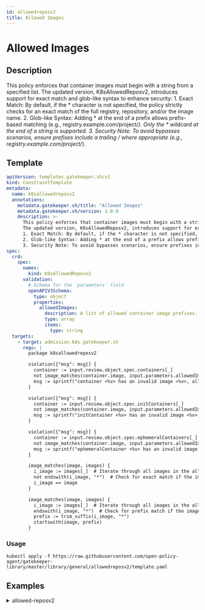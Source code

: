 ```yaml
---
id: allowedreposv2
title: Allowed Images
---
```


# Allowed Images

## Description
This policy enforces that container images must begin with a string from a specified list. The updated version, K8sAllowedReposv2, introduces support for exact match and glob-like syntax to enhance security: 1. Exact Match: By default, if the * character is not specified, the policy strictly checks for an exact match of the full registry, repository, and/or the image name. 2. Glob-like Syntax: Adding * at the end of a prefix allows prefix-based matching (e.g., registry.example.com/project/*). Only the * wildcard at the end of a string is supported. 3. Security Note: To avoid bypasses scenarios, ensure prefixes include a trailing / where appropriate (e.g., registry.example.com/project/*).

## Template
```yaml
apiVersion: templates.gatekeeper.sh/v1
kind: ConstraintTemplate
metadata:
  name: k8sallowedreposv2
  annotations:
    metadata.gatekeeper.sh/title: "Allowed Images"
    metadata.gatekeeper.sh/version: 1.0.0
    description: >-
      This policy enforces that container images must begin with a string from a specified list.
      The updated version, K8sAllowedReposv2, introduces support for exact match and glob-like syntax to enhance security:
      1. Exact Match: By default, if the * character is not specified, the policy strictly checks for an exact match of the full registry, repository, and/or the image name.
      2. Glob-like Syntax: Adding * at the end of a prefix allows prefix-based matching (e.g., registry.example.com/project/*). Only the * wildcard at the end of a string is supported.
      3. Security Note: To avoid bypasses scenarios, ensure prefixes include a trailing / where appropriate (e.g., registry.example.com/project/*).
spec:
  crd:
    spec:
      names:
        kind: K8sAllowedReposv2
      validation:
        # Schema for the `parameters` field
        openAPIV3Schema:
          type: object
          properties:
            allowedImages:
              description: A list of allowed container image prefixes. Supports exact matches and prefixes ending with '*'.
              type: array
              items:
                type: string
  targets:
    - target: admission.k8s.gatekeeper.sh
      rego: |
        package k8sallowedreposv2

        violation[{"msg": msg}] {
          container := input.review.object.spec.containers[_]
          not image_matches(container.image, input.parameters.allowedImages)
          msg := sprintf("container <%v> has an invalid image <%v>, allowed images are %v", [container.name, container.image, input.parameters.allowedImages])
        }

        violation[{"msg": msg}] {
          container := input.review.object.spec.initContainers[_]
          not image_matches(container.image, input.parameters.allowedImages)
          msg := sprintf("initContainer <%v> has an invalid image <%v>, allowed images are %v", [container.name, container.image, input.parameters.allowedImages])
        }

        violation[{"msg": msg}] {
          container := input.review.object.spec.ephemeralContainers[_]
          not image_matches(container.image, input.parameters.allowedImages)
          msg := sprintf("ephemeralContainer <%v> has an invalid image <%v>, allowed images are %v", [container.name, container.image, input.parameters.allowedImages])
        }

        image_matches(image, images) {
          i_image := images[_]  # Iterate through all images in the allowed list
          not endswith(i_image, "*")  # Check for exact match if the image does not end with *
          i_image == image
        }

        image_matches(image, images) {
          i_image := images[_]  # Iterate through all images in the allowed list
          endswith(i_image, "*")  # Check for prefix match if the image ends with *
          prefix := trim_suffix(i_image, "*")
          startswith(image, prefix)
        }

```

### Usage
```shell
kubectl apply -f https://raw.githubusercontent.com/open-policy-agent/gatekeeper-library/master/library/general/allowedreposv2/template.yaml
```
## Examples
<details>
<summary>allowed-reposv2</summary>

<details>
<summary>constraint</summary>

```yaml
apiVersion: constraints.gatekeeper.sh/v1beta1
kind: K8sAllowedReposv2
metadata:
  name: repo-is-openpolicyagent
spec:
  match:
    kinds:
      - apiGroups: [""]
        kinds: ["Pod"]
    namespaces:
      - "default"
  parameters:
    allowedImages:
      - "openpolicyagent/*"
      - "myregistry.azurecr.io/*"
      - "mydockerhub/*"
      - "ubuntu:20.14"
      - "123456789123.dkr.ecr.eu-west-1.amazonaws.com/postgres"

```

Usage

```shell
kubectl apply -f https://raw.githubusercontent.com/open-policy-agent/gatekeeper-library/master/library/general/allowedreposv2/samples/repo-must-be-openpolicyagent/constraint.yaml
```

</details>

<details>
<summary>example-allowed</summary>

```yaml
apiVersion: v1
kind: Pod
metadata:
  name: opa-allowed
spec:
  containers:
    - name: opa
      image: openpolicyagent/opa:0.9.2
      args:
        - "run"
        - "--server"
        - "--addr=localhost:8080"
      resources:
        limits:
          cpu: "100m"
          memory: "30Mi"

```

Usage

```shell
kubectl apply -f https://raw.githubusercontent.com/open-policy-agent/gatekeeper-library/master/library/general/allowedreposv2/samples/repo-must-be-openpolicyagent/example_allowed.yaml
```

</details>
<details>
<summary>example-allowed-images</summary>

```yaml
apiVersion: v1
kind: Pod
metadata:
  name: opa-allowed
spec:
  containers:
    - name: image
      image: ubuntu:20.14
      resources:
        limits:
          cpu: "100m"
          memory: "30Mi"

```

Usage

```shell
kubectl apply -f https://raw.githubusercontent.com/open-policy-agent/gatekeeper-library/master/library/general/allowedreposv2/samples/repo-must-be-openpolicyagent/example_allowed_images.yaml
```

</details>
<details>
<summary>container-disallowed</summary>

```yaml
apiVersion: v1
kind: Pod
metadata:
  name: nginx-disallowed
spec:
  containers:
    - name: nginx
      image: nginx
      resources:
        limits:
          cpu: "100m"
          memory: "30Mi"

```

Usage

```shell
kubectl apply -f https://raw.githubusercontent.com/open-policy-agent/gatekeeper-library/master/library/general/allowedreposv2/samples/repo-must-be-openpolicyagent/example_disallowed_container.yaml
```

</details>
<details>
<summary>initcontainer-disallowed</summary>

```yaml
apiVersion: v1
kind: Pod
metadata:
  name: nginx-disallowed
spec:
  initContainers:
    - name: nginxinit
      image: nginx
      resources:
        limits:
          cpu: "100m"
          memory: "30Mi"
  containers:
    - name: opa
      image: openpolicyagent/opa:0.9.2
      args:
        - "run"
        - "--server"
        - "--addr=localhost:8080"
      resources:
        limits:
          cpu: "100m"
          memory: "30Mi"

```

Usage

```shell
kubectl apply -f https://raw.githubusercontent.com/open-policy-agent/gatekeeper-library/master/library/general/allowedreposv2/samples/repo-must-be-openpolicyagent/example_disallowed_initcontainer.yaml
```

</details>
<details>
<summary>both-disallowed</summary>

```yaml
apiVersion: v1
kind: Pod
metadata:
  name: nginx-disallowed
spec:
  initContainers:
  - name: nginxinit
    image: nginx
    resources:
      limits:
        cpu: "100m"
        memory: "30Mi"
  containers:
    - name: nginx
      image: nginx
      resources:
        limits:
          cpu: "100m"
          memory: "30Mi"

```

Usage

```shell
kubectl apply -f https://raw.githubusercontent.com/open-policy-agent/gatekeeper-library/master/library/general/allowedreposv2/samples/repo-must-be-openpolicyagent/example_disallowed_both.yaml
```

</details>
<details>
<summary>all-disallowed</summary>

```yaml
apiVersion: v1
kind: Pod
metadata:
  name: nginx-disallowed
spec:
  initContainers:
  - name: nginx
    image: nginx
    resources:
      limits:
        cpu: "100m"
        memory: "30Mi"
  containers:
    - name: nginx
      image: nginx
      resources:
        limits:
          cpu: "100m"
          memory: "30Mi"
  ephemeralContainers:
    - name: nginx
      image: nginx
      resources:
        limits:
          cpu: "100m"
          memory: "30Mi"

```

Usage

```shell
kubectl apply -f https://raw.githubusercontent.com/open-policy-agent/gatekeeper-library/master/library/general/allowedreposv2/samples/repo-must-be-openpolicyagent/disallowed_all.yaml
```

</details>
<details>
<summary>disallowed-repository-and-registry</summary>

```yaml
apiVersion: v1
kind: Pod
metadata:
  name: registry-repository-disallowed
spec:
  containers:
    - name: image-1-malicious-registry-disallow
      image: myregistry.azurecr.io.malicious.com/malicious-image
      resources:
        limits:
          cpu: "100m"
          memory: "30Mi"
    - name: image-2-registry-allow
      image: myregistry.azurecr.io/nginx
      resources:
        limits:
          cpu: "200m"
          memory: "50Mi"
    - name: image-3-malicious-image-with-registry-disallow
      image: mydockerhubmalicious/python
      resources:
        limits:
          cpu: "50m"
          memory: "10Mi"
    - name: image-4-image-with-registry-allow
      image: mydockerhub/python
      resources:
        limits:
          cpu: "50m"
          memory: "10Mi"

```

Usage

```shell
kubectl apply -f https://raw.githubusercontent.com/open-policy-agent/gatekeeper-library/master/library/general/allowedreposv2/samples/repo-must-be-openpolicyagent/example_disallowed_registry_and_repository.yaml
```

</details>
<details>
<summary>disallowed-repository-images</summary>

```yaml
apiVersion: v1
kind: Pod
metadata:
  name: image-disallowed
spec:
  containers:
    - name: image-1-malicious-basic-image-disallow
      image: ubuntumalicious
      resources:
        limits:
          cpu: "100m"
          memory: "30Mi"
    - name: image-2-basic-image-allow
      image: ubuntu:20.14
      resources:
        limits:
          cpu: "200m"
          memory: "50Mi"
    - name: image-3-malicious-image-with-registry-disallow
      image: 123456789123.dkr.ecr.eu-west-1.amazonaws.com/postgresmalicious
      resources:
        limits:
          cpu: "50m"
          memory: "10Mi"
    - name: image-4-image-with-registry-allow
      image: 123456789123.dkr.ecr.eu-west-1.amazonaws.com/postgres
      resources:
        limits:
          cpu: "50m"
          memory: "10Mi"

```

Usage

```shell
kubectl apply -f https://raw.githubusercontent.com/open-policy-agent/gatekeeper-library/master/library/general/allowedreposv2/samples/repo-must-be-openpolicyagent/example_disallowed_images.yaml
```

</details>


</details>